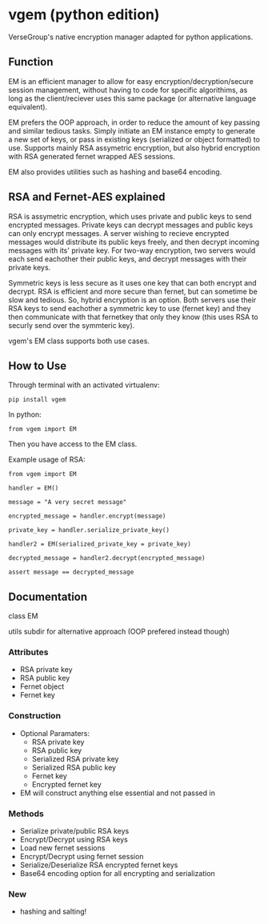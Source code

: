 # vgem (python edition)
VerseGroup's native encryption manager adapted for python applications.

## Function
EM is an efficient manager to allow for easy encryption/decryption/secure session management, without having to code for specific algorithims, as long as the client/reciever uses this same package (or alternative language equivalent). 

EM prefers the OOP approach, in order to reduce the amount of key passing and similar tedious tasks. Simply initiate an EM instance empty to generate a new set of keys, or pass in existing keys (serialized or object formatted) to use. Supports mainly RSA assymetric encryption, but also hybrid encryption with RSA generated fernet wrapped AES sessions. 

EM also provides utilities such as hashing and base64 encoding. 

## RSA and Fernet-AES explained

RSA is assymetric encryption, which uses private and public keys to send encrypted messages. Private keys can decrypt messages and public keys can only encrypt messages. A server wishing to recieve encrypted messages would distribute its public keys freely, and then decrypt incoming messages with its' private key. For two-way encryption, two servers would each send eachother their public keys, and decrypt messages with their private keys. 

Symmetric keys is less secure as it uses one key that can both encrypt and decrypt. RSA is efficient and more secure than fernet, but can sometime be slow and tedious. So, hybrid encryption is an option. Both servers use their RSA keys to send eachother a symmetric key to use (fernet key) and they then communicate with that fernetkey that only they know (this uses RSA to securly send over the symmteric key).

vgem's EM class supports both use cases.

## How to Use

Through terminal with an activated virtualenv:
~~~
pip install vgem
~~~

In python:
~~~
from vgem import EM
~~~

Then you have access to the EM class. 

Example usage of RSA:
~~~
from vgem import EM

handler = EM()

message = "A very secret message"

encrypted_message = handler.encrypt(message)

private_key = handler.serialize_private_key()

handler2 = EM(serialized_private_key = private_key)

decrypted_message = handler2.decrypt(encrypted_message)

assert message == decrypted_message
~~~

## Documentation
class EM

utils subdir for alternative approach (OOP prefered instead though)

### Attributes
- RSA private key
- RSA public key
- Fernet object
- Fernet key

### Construction
- Optional Paramaters:
    - RSA private key
    - RSA public key
    - Serialized RSA private key
    - Serialized RSA public key
    - Fernet key
    - Encrypted fernet key
- EM will construct anything else essential and not passed in

### Methods
- Serialize private/public RSA keys
- Encrypt/Decrypt using RSA keys
- Load new fernet sessions
- Encrypt/Decrypt using fernet session
- Serialize/Deserialize RSA encrypted fernet keys
- Base64 encoding option for all encrypting and serialization

### New
- hashing and salting!





